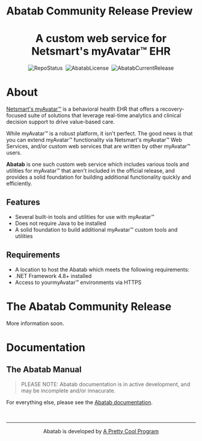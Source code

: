 # Abatab Community Release Preview

<div align="center">

  <!-- logo goes here -->

# A custom web service for Netsmart's myAvatar™ EHR

  ![RepoStatus](https://img.shields.io/badge/status-Active-brightgreen?style=flat)&nbsp;&nbsp;![AbatabLicense](https://img.shields.io/github/license/spectrum-health-systems/Abatab-Community-Release?style=flat)&nbsp;&nbsp;![AbatabCurrentRelease](https://img.shields.io/github/v/release/spectrum-health-systems/Abatab-Community-Release?style=flat)

</div>

# About

[Netsmart's myAvatar™](https://www.ntst.com/Solutions-and-Services/Offerings/myAvatar) is a behavioral health EHR that offers a recovery-focused suite of solutions that leverage real-time analytics and clinical decision support to drive value-based care.

While myAvatar™ is a robust platform, it isn't perfect. The good news is that you can extend myAvatar™ functionality via Netsmart's myAvatar™ Web Services, and/or custom web services that are written by other myAvatar™ users.

**Abatab** is one such custom web service which includes various tools and utilities for myAvatar™ that aren't included in the official release, and provides a solid foundation for building additional functionality quickly and efficiently.

## Features

* Several built-in tools and utilities for use with myAvatar™
* Does not require Java to be installed
* A solid foundation to build additional myAvatar™ custom tools and utilities

## Requirements

* A location to host the Abatab which meets the following requirements:
* .NET Framework 4.8+ installed
* Access to yourmyAvatar™ environments via HTTPS

# The Abatab Community Release

More information soon.

# Documentation

## The Abatab Manual

> PLEASE NOTE: Abatab documentation is in active development, and may be incomplete and/or innacurate. 

For everything else, please see the [Abatab documentation](https://spectrum-health-systems.github.io/Abatab/).

<br>

<div align="center">

***

Abatab is developed by [A Pretty Cool Program](https://github.com/APrettyCoolProgram)

</div>
